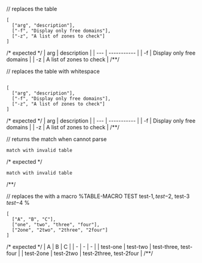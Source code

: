 // replaces the table
```table
[
  ["arg", "description"],
  ["-f", "Display only free domains"],
  ["-z", "A list of zones to check"]
]
```

/* expected */
| arg | description |
| --- | ----------- |
| -f | Display only free domains |
| -z | A list of zones to check |
/**/

// replaces the table with whitespace
```table

[
  ["arg", "description"],
  ["-f", "Display only free domains"],
  ["-z", "A list of zones to check"]
]

```

/* expected */
| arg | description |
| --- | ----------- |
| -f | Display only free domains |
| -z | A list of zones to check |
/**/

// returns the match when cannot parse
```table
match with invalid table
```

/* expected */
```table
match with invalid table
```
/**/

// replaces the with a macro
%TABLE-MACRO TEST
test-$1, test-$2, test-$3\, test-$4
%
```table TEST
[
  ["A", "B", "C"],
  ["one", "two", "three", "four"],
  ["2one", "2two", "2three", "2four"]
]
```

/* expected */
| A | B | C |
| - | - | - |
| test-one | test-two | test-three, test-four |
| test-2one | test-2two | test-2three, test-2four |
/**/
